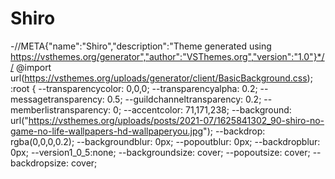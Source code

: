# Shiro
-//META{"name":"Shiro","description":"Theme generated using https://vsthemes.org/generator","author":"VSThemes.org","version":"1.0"}*//
@import url(https://vsthemes.org/uploads/generator/client/BasicBackground.css);
:root {
    --transparencycolor: 0,0,0;
    --transparencyalpha: 0.2;
    --messagetransparency: 0.5;
    --guildchanneltransparency: 0.2;
    --memberlistransparency: 0;
    --accentcolor: 71,171,238;
    --background: url("https://vsthemes.org/uploads/posts/2021-07/1625841302_90-shiro-no-game-no-life-wallpapers-hd-wallpaperyou.jpg");
    --backdrop: rgba(0,0,0,0.2);
    --backgroundblur: 0px;
    --popoutblur: 0px;
    --backdropblur: 0px;
    --version1_0_5:none;
    --backgroundsize: cover;
    --popoutsize: cover;
    --backdropsize: cover;
